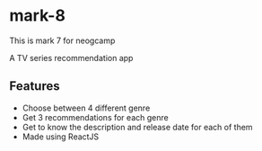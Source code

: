 # mark-8
This is mark 7 for neogcamp 

A TV series recommendation app

## Features

- Choose between 4 different genre
- Get 3 recommendations for each genre
- Get to know the description and release date for each of them
- Made using ReactJS
